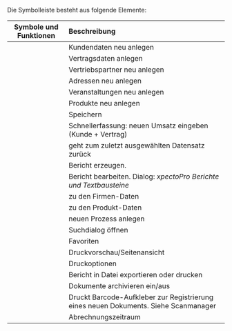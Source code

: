 <!DOCTYPE html>
<html>
<head>
<meta charset="utf-8">
<meta name="viewport" content="width=device-width, initial-scale=1.0">
<title>200_Symbolleiste.md</title>
<link rel="stylesheet" href="https://stackedit.io/res-min/themes/base.css" />
<script type="text/javascript" src="https://cdn.mathjax.org/mathjax/latest/MathJax.js?config=TeX-AMS_HTML"></script>
</head>
<body><div class="container"><p>Die Symbolleiste besteht aus folgende Elemente:</p>

<table>
<thead>
<tr>
  <th>Symbole und Funktionen</th>
  <th align="left">Beschreibung</th>
</tr>
</thead>
<tbody><tr>
  <td><img src="http://xpecto.github.io/docs/img/img_1461048771730.png" alt="" title=""></td>
  <td align="left">Kundendaten neu anlegen</td>
</tr>
<tr>
  <td><img src="http://xpecto.github.io/docs/img/img_1461048810565.png" alt="" title=""></td>
  <td align="left">Vertragsdaten anlegen</td>
</tr>
<tr>
  <td><img src="http://xpecto.github.io/docs/img/img_1461048869523.png" alt="" title=""></td>
  <td align="left">Vertriebspartner neu anlegen</td>
</tr>
<tr>
  <td><img src="http://xpecto.github.io/docs/img/img_1461048899282.png" alt="" title=""></td>
  <td align="left">Adressen neu anlegen</td>
</tr>
<tr>
  <td><img src="http://xpecto.github.io/docs/img/img_1461048928890.png" alt="" title=""></td>
  <td align="left">Veranstaltungen neu anlegen</td>
</tr>
<tr>
  <td><img src="http://xpecto.github.io/docs/img/img_1461048980189.png" alt="" title=""></td>
  <td align="left">Produkte neu anlegen</td>
</tr>
<tr>
  <td><img src="http://xpecto.github.io/docs/img/img_1429027405943.png" alt="" title=""></td>
  <td align="left">Speichern</td>
</tr>
<tr>
  <td><img src="http://xpecto.github.io/docs/img/img_1429027446779.png" alt="" title=""></td>
  <td align="left">Schnellerfassung: neuen Umsatz eingeben (Kunde + Vertrag)</td>
</tr>
<tr>
  <td><img src="http://xpecto.github.io/docs/img/img_1429027549896.png" alt="" title=""></td>
  <td align="left">geht zum zuletzt ausgewählten Datensatz zurück</td>
</tr>
<tr>
  <td><img src="http://xpecto.github.io/docs/img/img_1429027617646.png" alt="" title=""></td>
  <td align="left">Bericht erzeugen.</td>
</tr>
<tr>
  <td><img src="http://xpecto.github.io/docs/img/img_1429027648565.png" alt="" title=""></td>
  <td align="left">Bericht bearbeiten. Dialog: <em>xpectoPro Berichte und Textbausteine</em></td>
</tr>
<tr>
  <td><img src="http://xpecto.github.io/docs/img/img_1429027696041.png" alt="" title=""></td>
  <td align="left">zu den Firmen-Daten</td>
</tr>
<tr>
  <td><img src="http://xpecto.github.io/docs/img/img_1429027763628.png" alt="" title=""></td>
  <td align="left">zu den Produkt-Daten</td>
</tr>
<tr>
  <td><img src="http://xpecto.github.io/docs/img/img_1429027794683.png" alt="" title=""></td>
  <td align="left">neuen Prozess anlegen</td>
</tr>
<tr>
  <td><img src="http://xpecto.github.io/docs/img/img_1429027888314.png" alt="" title=""></td>
  <td align="left">Suchdialog öffnen</td>
</tr>
<tr>
  <td><img src="http://xpecto.github.io/docs/img/img_1429099037962.png" alt="" title=""></td>
  <td align="left">Favoriten</td>
</tr>
<tr>
  <td><img src="http://xpecto.github.io/docs/img/img_1461049314280.png" alt="" title=""></td>
  <td align="left">Druckvorschau/Seitenansicht</td>
</tr>
<tr>
  <td><img src="http://xpecto.github.io/docs/img/img_1429098923235.png" alt="" title=""></td>
  <td align="left">Druckoptionen</td>
</tr>
<tr>
  <td><img src="http://xpecto.github.io/docs/img/img_1461049356839.png" alt="" title=""></td>
  <td align="left">Bericht in Datei exportieren oder drucken</td>
</tr>
<tr>
  <td><img src="http://xpecto.github.io/docs/img/img_1461049387725.png" alt="" title=""></td>
  <td align="left">Dokumente archivieren ein/aus</td>
</tr>
<tr>
  <td><img src="http://xpecto.github.io/docs/img/img_1429028380947.png" alt="" title=""></td>
  <td align="left">Druckt Barcode-Aufkleber zur Registrierung eines neuen Dokuments. Siehe Scanmanager</td>
</tr>
<tr>
  <td><img src="http://xpecto.github.io/docs/img/img_1429028456194.png" alt="" title=""></td>
  <td align="left">Abrechnungszeitraum</td>
</tr>
</tbody></table></div></body>
</html>